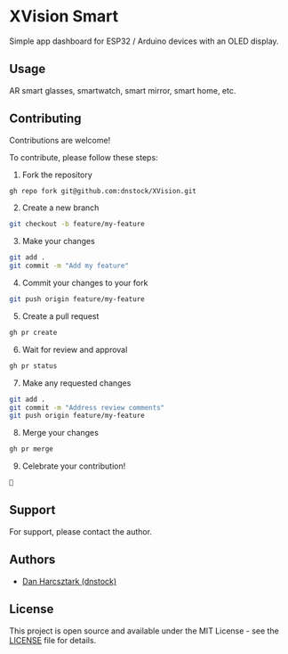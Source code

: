 # XVision Smart
Simple app dashboard for ESP32 / Arduino devices with an OLED display.

## Usage
AR smart glasses, smartwatch, smart mirror, smart home, etc.

## Contributing

Contributions are welcome! 

To contribute, please follow these steps:

1. Fork the repository

```sh
gh repo fork git@github.com:dnstock/XVision.git
```

2. Create a new branch

```sh
git checkout -b feature/my-feature
```

3. Make your changes

```sh
git add .
git commit -m "Add my feature"
```

4. Commit your changes to your fork

```sh
git push origin feature/my-feature
```

5. Create a pull request

```sh
gh pr create
```

6. Wait for review and approval

```sh
gh pr status
```

7. Make any requested changes

```sh
git add .
git commit -m "Address review comments"
git push origin feature/my-feature
```

8. Merge your changes

```sh
gh pr merge
```

9. Celebrate your contribution!

```sh
🎉
```

## Support

For support, please contact the author.

## Authors

- [Dan Harcsztark (dnstock)](https://github.com/dnstock)

## License

This project is open source and available under the MIT License - see the [LICENSE](LICENSE) file for details.
